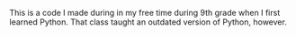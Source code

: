 This is a code I made during in my free time during 9th grade when I first learned Python. That class taught an outdated version of Python, however.
